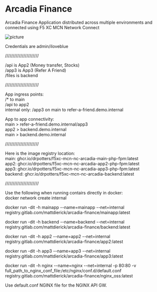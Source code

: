 # Arcadia Finance

Arcadia Finance Application distributed across multiple environments and connected using F5 XC MCN Network Connect

![picture](https://gitlab.com/MattDierick/arcadia-finance/raw/master/Micro%20Services%20architecture.png)

Credentials are admin/iloveblue

//////////////////////

/api is App2 (Money transfer, Stocks)  
/app3 is App3 (Refer A Friend)  
/files is backend  

//////////////////////

App ingress points:  
/* to main  
/api to app2  
internal only: /app3 on main to refer-a-friend.demo.internal  

App to app connectivity:  
main > refer-a-friend.demo.internal/app3  
app2 > backend.demo.internal  
main > backend.demo.internal  

//////////////////////

Here is the image registry location:  
main: ghcr.io/drpotters/f5xc-mcn-nc-arcadia-main-php-fpm:latest  
app2: ghcr.io/drpotters/f5xc-mcn-nc-arcadia-app2-php-fpm:latest  
app3: ghcr.io/drpotters/f5xc-mcn-nc-arcadia-app3-php-fpm:latest  
backend: ghcr.io/drpotters/f5xc-mcn-nc-arcadia-backend:latest  

//////////////////////

Use the following when running contairs directly in docker:  
docker network create internal

docker run -dit -h mainapp --name=mainapp --net=internal registry.gitlab.com/mattdierick/arcadia-finance/mainapp:latest

docker run -dit -h backend --name=backend --net=internal registry.gitlab.com/mattdierick/arcadia-finance/backend:latest

docker run -dit -h app2 --name=app2 --net=internal registry.gitlab.com/mattdierick/arcadia-finance/app2:latest

docker run -dit -h app3 --name=app3 --net=internal registry.gitlab.com/mattdierick/arcadia-finance/app3:latest


docker run -dit -h nginx --name=nginx --net=internal -p 80:80 -v full_path_to_nginx_conf_file:/etc/nginx/conf.d/default.conf registry.gitlab.com/mattdierick/arcadia-finance/nginx_oss:latest

Use default.conf NGINX file for the NGINX API GW.
